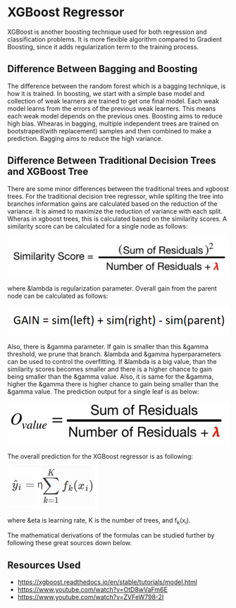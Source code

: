 # XGBoost Regressor
XGBoost is another boosting technique used for both regression and classification problems. It is more flexible algorithm compared to Gradient Boosting, since it adds
regularization term to the training process.

## Difference Between Bagging and Boosting

The difference between the random forest which is a bagging technique, is how it is trained.
In boosting, we start with a simple base model and collection of weak learners are trained to get one final model. Each weak model learns from the errors of the previous
weak learners. This means each weak model depends on the previous ones. Boosting aims to reduce high bias. Whearas in bagging, multiple independent trees are trained on
bootstraped(with replacement) samples and then combined to make a prediction. Bagging aims to reduce the high variance.

## Difference Between Traditional Decision Trees and XGBoost Tree

There are some minor differences between the traditional trees and xgboost trees. For the traditional decision tree regressor, while spliting the tree into branches
information gains are calculated based on the reduction of the variance. It is aimed to maximize the reduction of variance with each split. Wheras in xgboost trees, this
is calculated based on the similarity scores. A similarity score can be calculated for a single node as follows:

<img src="images/similarity-score.png"> 

where &lambda is regularization parameter. Overall gain from the parent node can be calculated as follows:

<img src="images/gain.png">

Also, there is &gamma parameter. If gain is smaller than this &gamma threshold, we prune that branch. &lambda and &gamma hyperparameters can be used to control the overfitting.
If &lambda is a big value, than the similarity scores becomes smaller and there is a higher chance to gain being smaller than the &gamma value. Also, it is same for the 
&gamma, higher the &gamma there is higher chance to gain being smaller than the &gamma value. The prediction output for a single leaf is as below:

<img src="images/output-value.png">

The overall prediction for the XGBoost regressor is as following:

<img src="images/prediction.png">

where &eta is learning rate, K is the number of trees, and f<sub>k</sub>(x<sub>i</sub>).

The mathematical derivations of the formulas can be studied further by following these great sources down below. 

## Resources Used
- https://xgboost.readthedocs.io/en/stable/tutorials/model.html
- https://www.youtube.com/watch?v=OtD8wVaFm6E
- https://www.youtube.com/watch?v=ZVFeW798-2I
